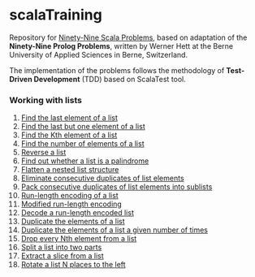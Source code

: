 # scalaTraining
Repository for [Ninety-Nine Scala Problems](#http://aperiodic.net/phil/scala/s-99/), based on adaptation of 
the **Ninety-Nine Prolog Problems**, written by Werner Hett at the Berne University of Applied Sciences 
in Berne, Switzerland.

The implementation of the problems follows the methodology of **Test-Driven Development** (TDD) based on ScalaTest tool.

### Working with lists
1. [Find the last element of a list](src/main/scala/Lists.scala)
2. [Find the last but one element of a list](src/main/scala/Lists.scala)
3. [Find the Kth element of a list](src/main/scala/Lists.scala)
4. [Find the number of elements of a list](src/main/scala/Lists.scala)
5. [Reverse a list](src/main/scala/Lists.scala)
6. [Find out whether a list is a palindrome](src/main/scala/Lists.scala)
7. [Flatten a nested list structure](src/main/scala/Lists.scala)
8. [Eliminate consecutive duplicates of list elements](src/main/scala/Lists.scala)
9. [Pack consecutive duplicates of list elements into sublists](src/main/scala/Lists.scala)
10. [Run-length encoding of a list](src/main/scala/Lists.scala)
11. [Modified run-length encoding](src/main/scala/Lists.scala)
12. [Decode a run-length encoded list](src/main/scala/Lists.scala)
13. [Duplicate the elements of a list](src/main/scala/Lists.scala)
14. [Duplicate the elements of a list a given number of times](src/main/scala/Lists.scala)
15. [Drop every Nth element from a list](src/main/scala/Lists.scala)
16. [Split a list into two parts](src/main/scala/Lists.scala)
17. [Extract a slice from a list](src/main/scala/Lists.scala)
18. [ Rotate a list N places to the left](src/main/scala/Lists.scala)